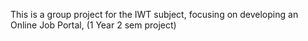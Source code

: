 This is a group project for the IWT subject, focusing on developing an Online Job Portal, (1 Year 2 sem project)
